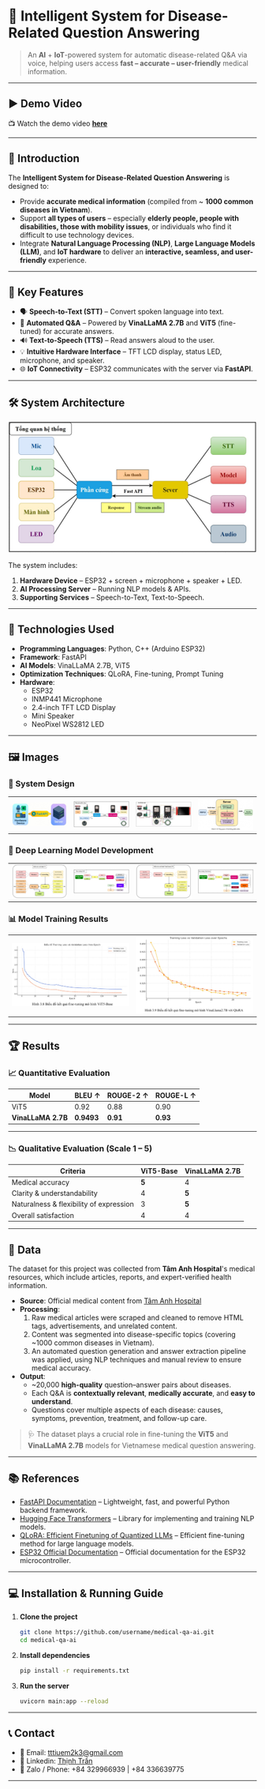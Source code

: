 # 🤖 Intelligent System for Disease-Related Question Answering

> An **AI** + **IoT**-powered system for automatic disease-related Q&A via voice, helping users access **fast – accurate – user-friendly** medical information.

---

## ▶️ Demo Video
📺 Watch the demo video **[here](https://youtu.be/j2nC14IqkZw)**

---

## 📜 Introduction

The **Intelligent System for Disease-Related Question Answering** is designed to:
- Provide **accurate medical information** (compiled from ~ **1000 common diseases in Vietnam**).
- Support **all types of users** – especially **elderly people, people with disabilities, those with mobility issues**, or individuals who find it difficult to use technology devices.
- Integrate **Natural Language Processing (NLP)**, **Large Language Models (LLM)**, and **IoT hardware** to deliver an **interactive, seamless, and user-friendly** experience.

---

## 🔧 Key Features

- 🗣 **Speech-to-Text (STT)** – Convert spoken language into text.
- 🤖 **Automated Q&A** – Powered by **VinaLLaMA 2.7B** and **ViT5** (fine-tuned) for accurate answers.
- 🔊 **Text-to-Speech (TTS)** – Read answers aloud to the user.
- 💡 **Intuitive Hardware Interface** – TFT LCD display, status LED, microphone, and speaker.
- 🌐 **IoT Connectivity** – ESP32 communicates with the server via **FastAPI**.

---

## 🛠️ System Architecture

![System Architecture Diagram](./Image/1.JPG)

The system includes:
1. **Hardware Device** – ESP32 + screen + microphone + speaker + LED.
2. **AI Processing Server** – Running NLP models & APIs.
3. **Supporting Services** – Speech-to-Text, Text-to-Speech.

---

## 🧠 Technologies Used

- **Programming Languages**: Python, C++ (Arduino ESP32)
- **Framework**: FastAPI
- **AI Models**: VinaLLaMA 2.7B, ViT5
- **Optimization Techniques**: QLoRA, Fine-tuning, Prompt Tuning
- **Hardware**:
  - ESP32
  - INMP441 Microphone
  - 2.4-inch TFT LCD Display
  - Mini Speaker
  - NeoPixel WS2812 LED

---

## 🖼️ Images

### 🎨 System Design
| | | | |
|---|---|---|---|
| ![](Image/11.JPG) | ![](Image/2.JPG) | ![](Image/3.JPG) | ![](Image/4.JPG) |

### 🚧 Deep Learning Model Development
| | | | |
|---|---|---|---|
| ![](Image/5.JPG) | ![](Image/6.JPG) | ![](Image/7.JPG) | ![](Image/8.JPG) |

### 📊 Model Training Results
| | |
|---|---|
| ![](Image/9.JPG) | ![](Image/10.JPG) |

---

## 🏆 Results

### 📈 Quantitative Evaluation
| Model | BLEU ↑ | ROUGE-2 ↑ | ROUGE-L ↑ |
|-------|--------|-----------|-----------|
| ViT5  | 0.92   | 0.88      | 0.90      |
| **VinaLLaMA 2.7B** | **0.9493** | **0.91**  | **0.93** |

---

### 📉 Qualitative Evaluation (Scale 1 – 5)

| **Criteria** | **ViT5-Base** | **VinaLLaMA 2.7B** |
|--------------|--------------|--------------------|
| Medical accuracy | **5** | 4 |
| Clarity & understandability | 4 | **5** |
| Naturalness & flexibility of expression | 3 | **5** |
| Overall satisfaction | 4 | 4 |

---

## 📂 Data

The dataset for this project was collected from **Tâm Anh Hospital**'s medical resources, which include articles, reports, and expert-verified health information.

- **Source**: Official medical content from [Tâm Anh Hospital](https://tamanhhospital.vn/)
- **Processing**:
  1. Raw medical articles were scraped and cleaned to remove HTML tags, advertisements, and unrelated content.
  2. Content was segmented into disease-specific topics (covering ~1000 common diseases in Vietnam).
  3. An automated question generation and answer extraction pipeline was applied, using NLP techniques and manual review to ensure medical accuracy.
- **Output**:  
  - ~20,000 **high-quality** question–answer pairs about diseases.
  - Each Q&A is **contextually relevant**, **medically accurate**, and **easy to understand**.
  - Questions cover multiple aspects of each disease: causes, symptoms, prevention, treatment, and follow-up care.

> 🩺 The dataset plays a crucial role in fine-tuning the **ViT5** and **VinaLLaMA 2.7B** models for Vietnamese medical question answering.

---

## 📚 References

- [FastAPI Documentation](https://fastapi.tiangolo.com/) – Lightweight, fast, and powerful Python backend framework.
- [Hugging Face Transformers](https://huggingface.co/docs/transformers/index) – Library for implementing and training NLP models.
- [QLoRA: Efficient Finetuning of Quantized LLMs](https://arxiv.org/abs/2305.14314) – Efficient fine-tuning method for large language models.
- [ESP32 Official Documentation](https://docs.espressif.com/projects/esp-idf/en/latest/esp32/) – Official documentation for the ESP32 microcontroller.

---

## 💻 Installation & Running Guide

1. **Clone the project**
   ```bash
   git clone https://github.com/username/medical-qa-ai.git
   cd medical-qa-ai
2. **Install dependencies**
   ```bash
   pip install -r requirements.txt
3. **Run the server**
   ```bash
   uvicorn main:app --reload

---

##  📞 Contact
- 📧 Email: tttiuem2k3@gmail.com
- 👥 Linkedin: [Thịnh Trần](https://www.linkedin.com/in/thinh-tran-04122k3/)
- 💬 Zalo / Phone: +84 329966939 | +84 336639775

---


   
